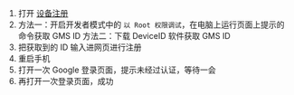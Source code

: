 1. 打开 [设备注册](https://www.google.com/android/uncertified/)
2. 方法一：开启开发者模式中的 `以 Root 权限调试`，在电脑上运行页面上提示的命令获取 GMS ID
   方法二：下载 DeviceID 软件获取 GMS ID
3. 把获取到的 ID 输入进网页进行注册
4. 重启手机
5. 打开一次 Google 登录页面，提示未经过认证，等待一会
6. 再打开一次登录页面，成功